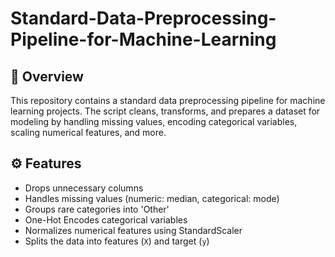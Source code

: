 # Standard-Data-Preprocessing-Pipeline-for-Machine-Learning

## 📌 Overview
This repository contains a standard data preprocessing pipeline for machine learning projects. The script cleans, transforms, and prepares a dataset for modeling by handling missing values, encoding categorical variables, scaling numerical features, and more.

## ⚙️ Features
- Drops unnecessary columns  
- Handles missing values (numeric: median, categorical: mode)  
- Groups rare categories into 'Other'  
- One-Hot Encodes categorical variables  
- Normalizes numerical features using StandardScaler  
- Splits the data into features (`X`) and target (`y`)  


